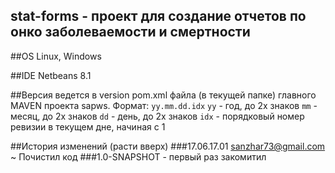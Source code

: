 ﻿## stat-forms - проект для создание отчетов по онко заболеваемости и смертности

##OS Linux, Windows

##IDE Netbeans 8.1

##Версия ведется в version pom.xml файла (в текущей папке) главного MAVEN проекта sapws.
Формат: `yy.mm.dd.idx`
`yy`  - год, до 2х знаков
`mm`  - месяц, до 2х знаков
`dd`  - день, до 2х знаков
`idx` - порядковый номер ревизии в текущем дне, начиная с 1


##История изменений (расти вверх)
###17.06.17.01 sanzhar73@gmail.com
  ~ Почистил код
###1.0-SNAPSHOT - первый раз закомитил